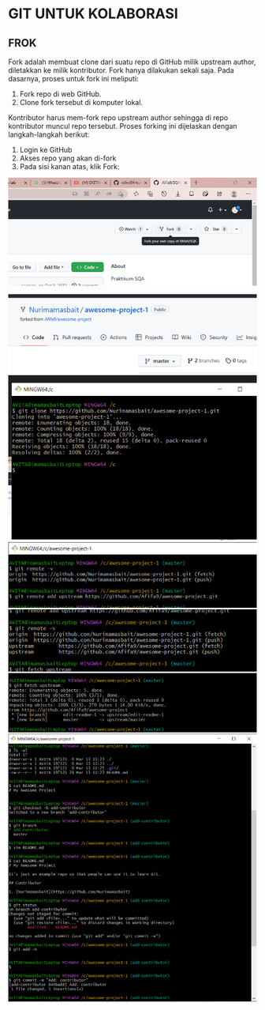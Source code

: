 # GIT UNTUK KOLABORASI

## FROK
Fork adalah membuat clone dari suatu repo di GitHub milik upstream author, diletakkan ke milik kontributor. Fork hanya dilakukan sekali saja. Pada dasarnya, proses untuk fork ini meliputi:

1. Fork repo di web GitHub.
2. Clone fork tersebut di komputer lokal.

Kontributor harus mem-fork repo upstream author sehingga di repo kontributor muncul repo tersebut. Proses forking ini dijelaskan dengan langkah-langkah berikut:

1. Login ke GitHub
2. Akses repo yang akan di-fork
3. Pada sisi kanan atas, klik Fork:

![img](foto/k1.png)

![img](foto/k2.png)
![img](foto/k3.png)
![img](foto/k4.png)
![img](foto/k5.png)
![img](foto/k6.png)
![img](foto/k7.png)










